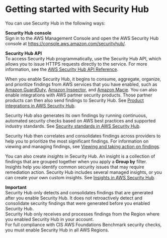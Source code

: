 # Getting started with Security Hub<a name="securityhub-get-started"></a>

You can use Security Hub in the following ways:

**Security Hub console**  
Sign in to the AWS Management Console and open the AWS Security Hub console at [https://console\.aws\.amazon\.com/securityhub/](https://console.aws.amazon.com/securityhub/)\.

**Security Hub API**  
To access Security Hub programmatically, use the Security Hub API, which allows you to issue HTTPS requests directly to the service\. For more information, see the [AWS Security Hub API Reference](https://docs.aws.amazon.com/securityhub/1.0/APIReference/)\.

When you enable Security Hub, it begins to consume, aggregate, organize, and prioritize findings from AWS services that you have enabled, such as [Amazon GuardDuty](https://docs.aws.amazon.com/guardduty/latest/ug/what-is-guardduty.html), [Amazon Inspector](https://docs.aws.amazon.com/inspector/latest/userguide/inspector_introduction.html), and [Amazon Macie](https://docs.aws.amazon.com/macie/latest/user/what-is-macie.html)\. You can also enable integrations with AWS partner security products\. Those partner products can then also send findings to Security Hub\. See [Product integrations in AWS Security Hub](securityhub-findings-providers.md)\.

Security Hub also generates its own findings by running continuous, automated security checks based on AWS best practices and supported industry standards\. See [Security standards in AWS Security Hub](securityhub-standards.md)\.

Security Hub then correlates and consolidates findings across providers to help you to prioritize the most significant findings\. For information on viewing and managing findings, see [Viewing and taking action on findings](securityhub-managing-findings.md)\.

You can also create *insights* in Security Hub\. An insight is a collection of findings that are grouped together when you apply a **Group by** filter\. Insights help you identify common security issues that may require remediation action\. Security Hub includes several managed insights, or you can create your own custom insights\. See [Insights in AWS Security Hub](securityhub-insights.md)\.

**Important**  
Security Hub only detects and consolidates findings that are generated after you enable Security Hub\. It does not retroactively detect and consolidate security findings that were generated before you enabled Security Hub\.  
Security Hub only receives and processes findings from the Region where you enabled Security Hub in your account\.  
For full compliance with CIS AWS Foundations Benchmark security checks, you must enable Security Hub in all AWS Regions\.